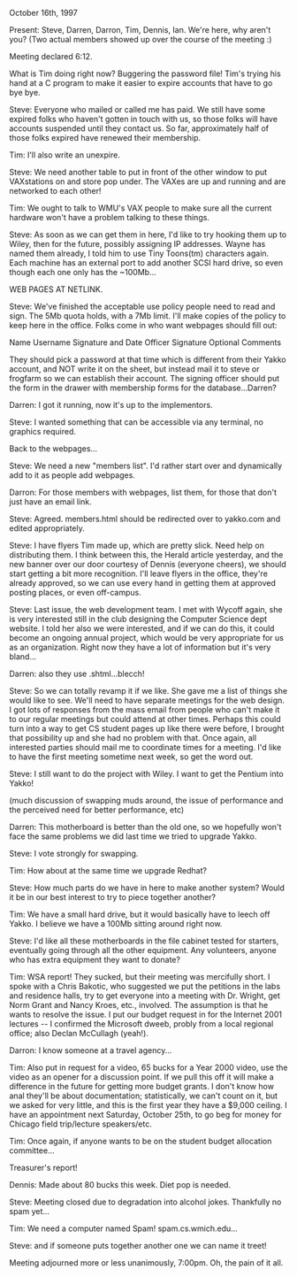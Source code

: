  October 16th, 1997 </p><p>
Present: Steve, Darren, Darron, Tim, Dennis, Ian. We're here, why aren't you? (Two actual members showed up over the course of the meeting :) </p><p>
Meeting declared 6:12. </p><p>
What is Tim doing right now? Buggering the password file! Tim's trying his hand at a C program to make it easier to expire accounts that have to go bye bye. </p><p>
Steve: Everyone who mailed or called me has paid. We still have some expired folks who haven't gotten in touch with us, so those folks will have accounts suspended until they contact us. So far, approximately half of those folks expired have renewed their membership. </p><p>
Tim: I'll also write an unexpire. </p><p>
Steve: We need another table to put in front of the other window to put VAXstations on and store pop under. The VAXes are up and running and are networked to each other! </p><p>
Tim: We ought to talk to WMU's VAX people to make sure all the current hardware won't have a problem talking to these things. </p><p>
Steve: As soon as we can get them in here, I'd like to try hooking them up to Wiley, then for the future, possibly assigning IP addresses. Wayne has named them already, I told him to use Tiny Toons(tm) characters again. Each machine has an external port to add another SCSI hard drive, so even though each one only has the ~100Mb... </p><p>
WEB PAGES AT NETLINK. </p><p>
Steve: We've finished the acceptable use policy people need to read and sign. The 5Mb quota holds, with a 7Mb limit. I'll make copies of the policy to keep here in the office. Folks come in who want webpages should fill out: </p><p>
 Name  Username  Signature and Date  Officer Signature  Optional Comments </p><p>
They should pick a password at that time which is different from their Yakko account, and NOT write it on the sheet, but instead mail it to steve or frogfarm so we can establish their account. The signing officer should put the form in the drawer with membership forms for the database...Darren? </p><p>
Darren: I got it running, now it's up to the implementors. </p><p>
Steve: I wanted something that can be accessible via any terminal, no graphics required. </p><p>
Back to the webpages... </p><p>
Steve: We need a new "members list". I'd rather start over and dynamically add to it as people add webpages. </p><p>
Darron: For those members with webpages, list them, for those that don't just have an email link. </p><p>
Steve: Agreed. members.html should be redirected over to yakko.com and edited appropriately.  </p><p>
Steve: I have flyers Tim made up, which are pretty slick. Need help on distributing them. I think between this, the Herald article yesterday, and the new banner over our door courtesy of Dennis (everyone cheers), we should start getting a bit more recognition. I'll leave flyers in the office, they're already approved, so we can use every hand in getting them at approved posting places, or even off-campus. </p><p>
Steve: Last issue, the web development team. I met with Wycoff again, she is very interested still in the club designing the Computer Science dept website. I told her also we were interested, and if we can do this, it could become an ongoing annual project, which would be very appropriate for us as an organization. Right now they have a lot of information but it's very bland... </p><p>
Darren: also they use .shtml...blecch! </p><p>
Steve: So we can totally revamp it if we like. She gave me a list of things she would like to see. We'll need to have separate meetings for the web design. I got lots of responses from the mass email from people who can't make it to our regular meetings but could attend at other times. Perhaps this could turn into a way to get CS student pages up like there were before, I brought that possibility up and she had no problem with that. Once again, all interested parties should mail me to coordinate times for a meeting. I'd like to have the first meeting sometime next week, so get the word out. </p><p>
Steve: I still want to do the project with Wiley. I want to get the Pentium into Yakko! </p><p>
(much discussion of swapping muds around, the issue of performance and the perceived need for better performance, etc) </p><p>
Darren: This motherboard is better than the old one, so we hopefully won't face the same problems we did last time we tried to upgrade Yakko. </p><p>
Steve: I vote strongly for swapping. </p><p>
Tim: How about at the same time we upgrade Redhat? </p><p>
Steve: How much parts do we have in here to make another system? Would it be in our best interest to try to piece together another? </p><p>
Tim: We have a small hard drive, but it would basically have to leech off Yakko. I believe we have a 100Mb sitting around right now. </p><p>
Steve: I'd like all these motherboards in the file cabinet tested for starters, eventually going through all the other equipment. Any volunteers, anyone who has extra equipment they want to donate? </p><p>
Tim: WSA report! They sucked, but their meeting was mercifully short. I spoke with a Chris Bakotic, who suggested we put the petitions in the labs and residence halls, try to get everyone into a meeting with Dr. Wright, get Norm Grant and Nancy Kroes, etc., involved. The assumption is that he wants to resolve the issue. I put our budget request in for the Internet 2001 lectures -- I confirmed the Microsoft dweeb, probly from a local regional office; also Declan McCullagh (yeah!). </p><p>
Darron: I know someone at a travel agency... </p><p>
Tim: Also put in request for a video, 65 bucks for a Year 2000 video, use the video as an opener for a discussion point. If we pull this off it will make a difference in the future for getting more budget grants. I don't know how anal they'll be about documentation; statistically, we can't count on it, but we asked for very little, and this is the first year they have a $9,000 ceiling. I have an appointment next Saturday, October 25th, to go beg for money for Chicago field trip/lecture speakers/etc.  </p><p>
<sundry discussion of Chicago> </p><p>
Tim: Once again, if anyone wants to be on the student budget allocation committee...<sigh> </p><p>
Treasurer's report! </p><p>
Dennis: Made about 80 bucks this week. Diet pop is needed. </p><p>
Steve: Meeting closed due to degradation into alcohol jokes. Thankfully no spam yet... </p><p>
Tim: We need a computer named Spam! spam.cs.wmich.edu... </p><p>
Steve: and if someone puts together another one we can name it treet! </p><p>
Meeting adjourned more or less unanimously, 7:00pm. Oh, the pain of it all. </p><p>
</p>
